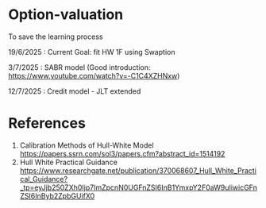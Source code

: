 # Option-valuation

To save the learning process

19/6/2025 : Current Goal: fit HW 1F using Swaption

3/7/2025 : SABR model
(Good introduction: https://www.youtube.com/watch?v=-C1C4XZHNxw)

12/7/2025 : Credit model - JLT extended

# References 
1. Calibration Methods of Hull-White Model https://papers.ssrn.com/sol3/papers.cfm?abstract_id=1514192
2. Hull White Practical Guidance https://www.researchgate.net/publication/370068607_Hull_White_Practical_Guidance?_tp=eyJjb250ZXh0Ijp7ImZpcnN0UGFnZSI6InB1YmxpY2F0aW9uIiwicGFnZSI6InByb2ZpbGUifX0

